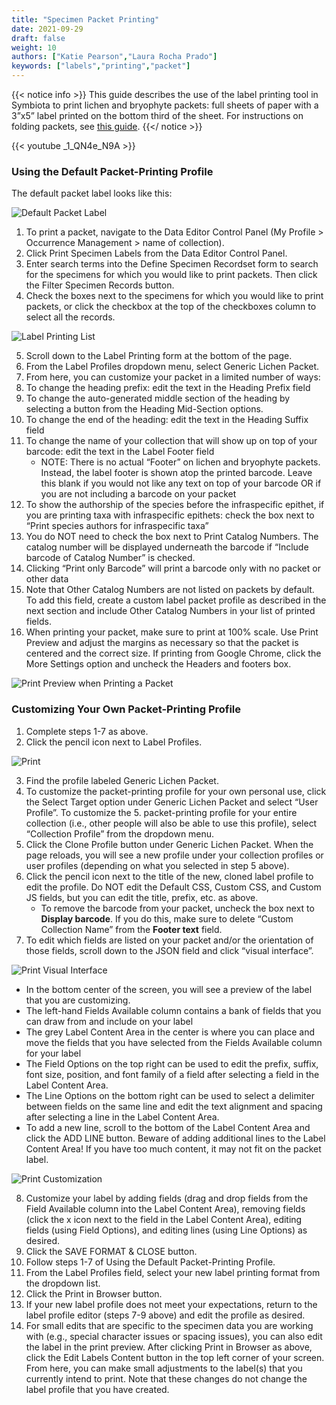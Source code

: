 ```yaml
---
title: "Specimen Packet Printing"
date: 2021-09-29
draft: false
weight: 10
authors: ["Katie Pearson","Laura Rocha Prado"]
keywords: ["labels","printing","packet"]
---
```


{{< notice info >}}
  This guide describes the use of the label printing tool in Symbiota to print lichen and bryophyte packets: full sheets of paper with a 3”x5” label printed on the bottom third of the sheet. For instructions on folding packets, see [this guide](https://core.ac.uk/download/pdf/151510978.pdf).
{{</ notice >}}

{{< youtube \_1_QN4e_N9A >}}

### Using the Default Packet-Printing Profile

The default packet label looks like this:

![Default Packet Label](/symbiota-docs/images/printdefaultpacket.png)

1. To print a packet, navigate to the Data Editor Control Panel (My Profile > Occurrence Management > name of collection).
2. Click Print Specimen Labels from the Data Editor Control Panel.
3. Enter search terms into the Define Specimen Recordset form to search for the specimens for which you would like to print packets. Then click the Filter Specimen Records button.
4. Check the boxes next to the specimens for which you would like to print packets, or click the checkbox at the top of the checkboxes column to select all the records.

![Label Printing List](/symbiota-docs/images/printpacketlist.png)

5. Scroll down to the Label Printing form at the bottom of the page.
6. From the Label Profiles dropdown menu, select Generic Lichen Packet.
7. From here, you can customize your packet in a limited number of ways:
  1. To change the heading prefix: edit the text in the Heading Prefix field
  2. To change the auto-generated middle section of the heading by selecting a button from the Heading Mid-Section options.
  3. To change the end of the heading: edit the text in the Heading Suffix field
  4. To change the name of your collection that will show up on top of your barcode: edit the text in the Label Footer field
      * NOTE: There is no actual “Footer” on lichen and bryophyte packets. Instead, the label footer is shown atop the printed barcode. Leave this blank if you would not like any text on top of your barcode OR if you are not including a barcode on your packet
  5. To show the authorship of the species before the infraspecific epithet, if you are printing taxa with infraspecific epithets: check the box next to “Print species authors for infraspecific taxa”
  6. You do NOT need to check the box next to Print Catalog Numbers. The catalog number will be displayed underneath the barcode if “Include barcode of Catalog Number” is checked.
  7. Clicking “Print only Barcode” will print a barcode only with no packet or other data
  8. Note that Other Catalog Numbers are not listed on packets by default. To add this field, create a custom label packet profile as described in the next section and include Other Catalog Numbers in your list of printed fields.
8. When printing your packet, make sure to print at 100% scale. Use Print Preview and adjust the margins as necessary so that the packet is centered and the correct size. If printing from Google Chrome, click the More Settings option and uncheck the Headers and footers box.

![Print Preview when Printing a Packet](/symbiota-docs/images/printpreviewpacket.png)

### Customizing Your Own Packet-Printing Profile
1. Complete steps 1-7 as above.
2. Click the pencil icon next to Label Profiles.

![Print](/symbiota-docs/images/printprofile.png)

3. Find the profile labeled Generic Lichen Packet.
4. To customize the packet-printing profile for your own personal use, click the Select Target option under Generic Lichen Packet and select “User Profile”. To customize the 5. packet-printing profile for your entire collection (i.e., other people will also be able to use this profile), select “Collection Profile” from the dropdown menu.
5. Click the Clone Profile button under Generic Lichen Packet. When the page reloads, you will see a new profile under your collection profiles or user profiles (depending on what you selected in step 5 above).
6. Click the pencil icon next to the title of the new, cloned label profile to edit the profile. Do NOT edit the Default CSS, Custom CSS, and Custom JS fields, but you can edit the title, prefix, etc. as above.
    * To remove the barcode from your packet, uncheck the box next to **Display barcode**. If you do this, make sure to delete “Custom Collection Name” from the **Footer text** field.
7. To edit which fields are listed on your packet and/or the orientation of those fields, scroll down to the JSON field and click “visual interface”.

![Print Visual Interface](/symbiota-docs/images/printvisualinterface.png)

  * In the bottom center of the screen, you will see a preview of the label that you are customizing.
  * The left-hand Fields Available column contains a bank of fields that you can draw from and include on your label
  * The grey Label Content Area in the center is where you can place and move the fields that you have selected from the Fields Available column for your label
  * The Field Options on the top right can be used to edit the prefix, suffix, font size, position, and font family of a field after selecting a field in the Label Content Area. 
  * The Line Options on the bottom right can be used to select a delimiter between fields on the same line and edit the text alignment and spacing after selecting a line in the Label Content Area.
  * To add a new line, scroll to the bottom of the Label Content Area and click the ADD LINE button. Beware of adding additional lines to the Label Content Area! If you have too much content, it may not fit on the packet label.
    
![Print Customization](/symbiota-docs/images/printcustomize.png)

8. Customize your label by adding fields (drag and drop fields from the Field Available column into the Label Content Area), removing fields (click the x icon next to the field in the Label Content Area), editing fields (using Field Options), and editing lines (using Line Options) as desired.
9. Click the SAVE FORMAT & CLOSE button.
10. Follow steps 1-7 of Using the Default Packet-Printing Profile.
11. From the Label Profiles field, select your new label printing format from the dropdown list.
12. Click the Print in Browser button.
13. If your new label profile does not meet your expectations, return to the label profile editor (steps 7-9 above) and edit the profile as desired.
14. For small edits that are specific to the specimen data you are working with (e.g., special character issues or spacing issues), you can also edit the label in the print preview. After clicking Print in Browser as above, click the Edit Labels Content button in the top left corner of your screen. From here, you can make small adjustments to the label(s) that you currently intend to print. Note that these changes do not change the label profile that you have created.
